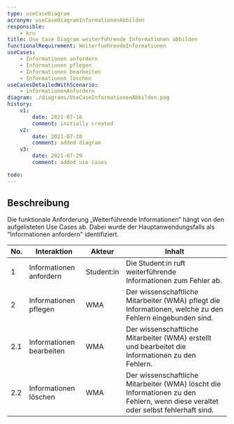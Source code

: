 ```yaml
---
type: useCaseDiagram
acronym: useCaseDiagramInformationenAbbilden
responsible: 
    - kru
title: Use Case Diagram weiterführende Informationen abbilden
functionalRequirement: WeiterfuehrendeInformationen
useCases:
    - Informationen anfordern
    - Informationen pflegen
    - Informationen bearbeiten
    - Informationen löschen
useCasesDetailedWithScenario:
    - informationenAnfordern
diagram: ./diagrams/UseCaseInformationenAbbilden.png
history:
    v1:
        date: 2021-07-16
        comment: initially created
    v2:
        date: 2021-07-20
        comment: added diagram
    v3:
        date: 2021-07-29
        comment: added use cases

todo: 
---
```


## Beschreibung

Die funktionale Anforderung „Weiterführende Informationen“ hängt von den aufgelisteten Use Cases ab. Dabei wurde der Hauptanwendungsfalls als "Informationen anfordern" identifiziert.

|No.|Interaktion|Akteur|Inhalt|
|---|-----------|------|------|
|1|Informationen anfordern|Student:in|Die Student:in ruft weiterführende Informationen zum Fehler ab.|
|2|Informationen pflegen|WMA|Der wissenschaftliche Mitarbeiter (WMA) pflegt die Informationen, welche zu den Fehlern eingebunden sind.|
|2.1|Informationen bearbeiten|WMA|Der wissenschaftliche Mitarbeiter (WMA) erstellt und bearbeitet die Informationen zu den Fehlern.|
|2.2|Informationen löschen|WMA|Der wissenschaftliche Mitarbeiter (WMA)  löscht die Informationen zu den Fehlern, wenn diese veraltet oder selbst fehlerhaft sind.|


